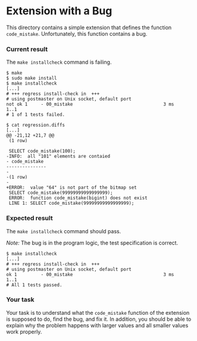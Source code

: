 # Extension with a Bug

This directory contains a simple extension that defines the function `code_mistake`. Unfortunately, this function contains a bug.

### Current result

The `make installcheck` command is failing.

```
$ make
$ sudo make install
$ make installcheck
[...]
# +++ regress install-check in  +++
# using postmaster on Unix socket, default port
not ok 1     - 00_mistake                                  3 ms
1..1
# 1 of 1 tests failed.

$ cat regression.diffs
[...]
@@ -21,12 +21,7 @@
 (1 row)
 
 SELECT code_mistake(100);
-INFO:  all "101" elements are contaied
- code_mistake 
---------------
- 
-(1 row)
-
+ERROR:  value "64" is not part of the bitmap set
 SELECT code_mistake(99999999999999999);
 ERROR:  function code_mistake(bigint) does not exist
 LINE 1: SELECT code_mistake(99999999999999999);
```

### Expected result
The `make installcheck` command should pass. 

_Note:_ The bug is in the program logic, the test specification is correct.

```
$ make installcheck
[...]
# +++ regress install-check in  +++
# using postmaster on Unix socket, default port
ok 1         - 00_mistake                                  3 ms
1..1
# All 1 tests passed.
```

### Your task
Your task is to understand what the `code_mistake` function of the extension is supposed to do, find the bug, and fix it. In addition, you should be able to explain why the problem happens with larger values and all smaller values work properly.
